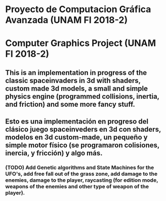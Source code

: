 # Proyecto de Computacion Gráfica Avanzada (UNAM FI 2018-2)
# Computer Graphics Project (UNAM FI 2018-2)
## This is an implementation in progress of the classic spaceinvaders in 3d with shaders, custom made 3d models, a small and simple physics engine (programmed collisions, inertia, and friction) and some more fancy stuff.
## Esto es una implementación en progreso del clásico juego spaceinveders en 3d con shaders, modelos en 3d custom-made, un pequeño y simple motor físico (se programaron colisiones, inercia, y fricción) y algo más.

### (TODO) Add Genetic algorithms and State Machines for the UFO's, add free fall out of the grass zone, add damage to the enemies, damage to the player, raycasting (for edition mode, weapons of the enemies and other type of weapon of the player).  